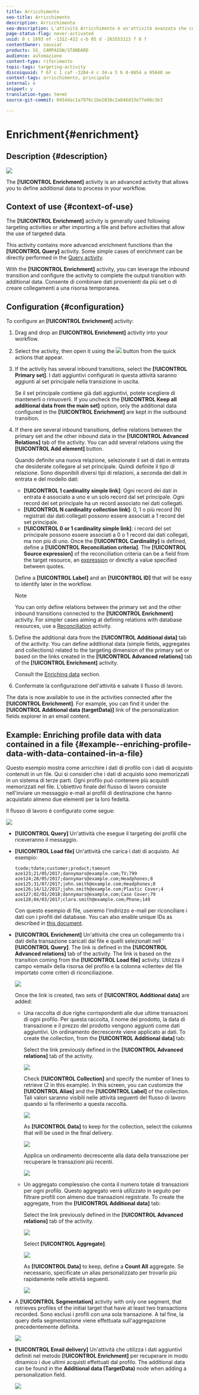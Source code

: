 ```yaml
---
title: Arricchimento
seo-title: Arricchimento
description: Arricchimento
seo-description: L'attività Arricchimento è un'attività avanzata che consente di definire ulteriori dati da elaborare nel flusso di lavoro.
page-status-flag: never-activated
uuid: 8 c 1693 ef -1312-422 c-b 05 d -263553113 f 8 f
contentOwner: sauviat
products: SG_ CAMPAIGN/STANDARD
audience: automazione
content-type: riferimento
topic-tags: targeting-activity
discoiquuid: f 67 c 1 caf -3284-4 c 34-a 5 b 0-8654 a 95640 ae
context-tags: arricchimento, principale
internal: n
snippet: y
translation-type: tm+mt
source-git-commit: 0454dac1a7976c1be2838c2a846d33e77e60c3b3

---
```



# Enrichment{#enrichment}

## Description {#description}

![](assets/enrichment.png)

The **[!UICONTROL Enrichment]** activity is an advanced activity that allows you to define additional data to process in your workflow.

## Context of use {#context-of-use}

The **[!UICONTROL Enrichment]** activity is generally used following targeting activities or after importing a file and before activities that allow the use of targeted data.

This activity contains more advanced enrichment functions than the **[!UICONTROL Query]** activity. Some simple cases of enrichment can be directly performed in the [Query activity](../../automating/using/query.md#enriching-data).

With the **[!UICONTROL Enrichment]** activity, you can leverage the inbound transition and configure the activity to complete the output transition with additional data. Consente di combinare dati provenienti da più set o di creare collegamenti a una risorsa temporanea.

## Configuration {#configuration}

To configure an **[!UICONTROL Enrichment]** activity:

1. Drag and drop an **[!UICONTROL Enrichment]** activity into your workflow.
1. Select the activity, then open it using the ![](assets/edit_darkgrey-24px.png) button from the quick actions that appear.
1. If the activity has several inbound transitions, select the **[!UICONTROL Primary set]**. I dati aggiuntivi configurati in questa attività saranno aggiunti al set principale nella transizione in uscita.

   Se il set principale contiene già dati aggiuntivi, potete scegliere di mantenerli o rimuoverli. If you uncheck the **[!UICONTROL Keep all additional data from the main set]** option, only the additional data configured in the **[!UICONTROL Enrichment]** are kept in the outbound transition.

1. If there are several inbound transitions, define relations between the primary set and the other inbound data in the **[!UICONTROL Advanced Relations]** tab of the activity. You can add several relations using the **[!UICONTROL Add element]** button.

   Quando definite una nuova relazione, selezionate il set di dati in entrata che desiderate collegare al set principale. Quindi definite il tipo di relazione. Sono disponibili diversi tipi di relazioni, a seconda dei dati in entrata e del modello dati:

   * **[!UICONTROL 1 cardinality simple link]**: Ogni record dei dati in entrata è associato a uno e un solo record dal set principale. Ogni record del set principale ha un record associato nei dati collegati.
   * **[!UICONTROL N cardinality collection link]**: 0, 1 o più record (N) registrati dai dati collegati possono essere associati a 1 record del set principale.
   * **[!UICONTROL 0 or 1 cardinality simple link]**: i record del set principale possono essere associati a 0 o 1 record dai dati collegati, ma non più di uno.
   Once the **[!UICONTROL Cardinality]** is defined, define a **[!UICONTROL Reconciliation criteria]**. The **[!UICONTROL Source expression]** of the reconciliation criteria can be a field from the target resource, an [expression](../../automating/using/advanced-expression-editing.md) or directly a value specified between quotes.

   Define a **[!UICONTROL Label]** and an **[!UICONTROL ID]** that will be easy to identify later in the workflow.

   >[!NOTE]
   >
   >You can only define relations between the primary set and the other inbound transitions connected to the **[!UICONTROL Enrichment]** activity. For simpler cases aiming at defining relations with database resources, use a [Reconciliation](../../automating/using/reconciliation.md) activity.

1. Define the additional data from the **[!UICONTROL Additional data]** tab of the activity. You can define additional data (simple fields, aggregates and collections) related to the targeting dimension of the primary set or based on the links created in the **[!UICONTROL Advanced relations]** tab of the **[!UICONTROL Enrichment]** activity.

   Consult the [Enriching data](../../automating/using/query.md#enriching-data) section.

1. Confermate la configurazione dell'attività e salvate il flusso di lavoro.

The data is now available to use in the activities connected after the **[!UICONTROL Enrichment]**. For example, you can find it under the **[!UICONTROL Additional data (targetData)]** link of the personalization fields explorer in an email content.

## Example: Enriching profile data with data contained in a file {#example--enriching-profile-data-with-data-contained-in-a-file}

Questo esempio mostra come arricchire i dati di profilo con i dati di acquisto contenuti in un file. Qui si consideri che i dati di acquisto sono memorizzati in un sistema di terze parti. Ogni profilo può contenere più acquisti memorizzati nel file. L'obiettivo finale del flusso di lavoro consiste nell'inviare un messaggio e-mail ai profili di destinazione che hanno acquistato almeno due elementi per la loro fedeltà.

Il flusso di lavoro è configurato come segue:

![](assets/enrichment_example_workflow.png)

* **[!UICONTROL Query]** Un'attività che esegue il targeting dei profili che riceveranno il messaggio.
* **[!UICONTROL Load file]** Un'attività che carica i dati di acquisto. Ad esempio:

   ```
   tcode;tdate;customer;product;tamount
   aze123;21/05/2017;dannymars@example.com;TV;799
   aze124;28/05/2017;dannymars@example.com;Headphones;8
   aze125;31/07/2017;john.smith@example.com;Headphones;8
   aze126;14/12/2017;john.smith@example.com;Plastic Cover;4
   aze127;02/01/2018;dannymars@example.com;Case Cover;79
   aze128;04/03/2017;clara.smith@example.com;Phone;149
   ```

   Con questo esempio di file, useremo l'indirizzo e-mail per riconciliare i dati con i profili del database. You can also enable unique IDs as described in [this document](../../developing/using/configuring-the-resource-s-data-structure.md#generating-a-unique-id-for-profiles-and-custom-resources).

* **[!UICONTROL Enrichment]** Un'attività che crea un collegamento tra i dati della transazione caricati dal file e quelli selezionati nell ' **[!UICONTROL Query]**. The link is defined in the **[!UICONTROL Advanced relations]** tab of the activity. The link is based on the transition coming from the **[!UICONTROL Load file]** activity. Utilizza il campo «email» della risorsa del profilo e la colonna «cliente» del file importato come criteri di riconciliazione.

   ![](assets/enrichment_example_workflow2.png)

   Once the link is created, two sets of **[!UICONTROL Additional data]** are added:

   * Una raccolta di due righe corrispondenti alle due ultime transazioni di ogni profilo. Per questa raccolta, il nome del prodotto, la data di transazione e il prezzo del prodotto vengono aggiunti come dati aggiuntivi. Un ordinamento decrescente viene applicato ai dati. To create the collection, from the **[!UICONTROL Additional data]** tab:

      Select the link previously defined in the **[!UICONTROL Advanced relations]** tab of the activity.

      ![](assets/enrichment_example_workflow3.png)

      Check **[!UICONTROL Collection]** and specify the number of lines to retrieve (2 in this example). In this screen, you can customize the **[!UICONTROL Alias]** and the **[!UICONTROL Label]** of the collection. Tali valori saranno visibili nelle attività seguenti del flusso di lavoro quando si fa riferimento a questa raccolta.

      ![](assets/enrichment_example_workflow4.png)

      As **[!UICONTROL Data]** to keep for the collection, select the columns that will be used in the final delivery.

      ![](assets/enrichment_example_workflow6.png)

      Applica un ordinamento decrescente alla data della transazione per recuperare le transazioni più recenti.

      ![](assets/enrichment_example_workflow7.png)

   * Un aggregato complessivo che conta il numero totale di transazioni per ogni profilo. Questo aggregato verrà utilizzato in seguito per filtrare profili con almeno due transazioni registrate. To create the aggregate, from the **[!UICONTROL Additional data]** tab:

      Select the link previously defined in the **[!UICONTROL Advanced relations]** tab of the activity.

      ![](assets/enrichment_example_workflow3.png)

      Select **[!UICONTROL Aggregate]**.

      ![](assets/enrichment_example_workflow8.png)

      As **[!UICONTROL Data]** to keep, define a **Count All** aggregate. Se necessario, specificate un alias personalizzato per trovarlo più rapidamente nelle attività seguenti.

      ![](assets/enrichment_example_workflow9.png)

* A **[!UICONTROL Segmentation]** activity with only one segment, that retrieves profiles of the initial target that have at least two transactions recorded. Sono esclusi i profili con una sola transazione. A tal fine, la query della segmentazione viene effettuata sull'aggregazione precedentemente definita.

   ![](assets/enrichment_example_workflow5.png)

* **[!UICONTROL Email delivery]** Un'attività che utilizza i dati aggiuntivi definiti nel metodo **[!UICONTROL Enrichment]** per recuperare in modo dinamico i due ultimi acquisti effettuati dal profilo. The additional data can be found in the **Additional data (TargetData)** node when adding a personalization field.

   ![](assets/enrichment_example_workflow10.png)

